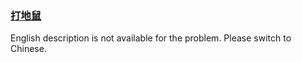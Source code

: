 ### [打地鼠](https://leetcode.com/problems/ZbAuEH)

English description is not available for the problem. Please switch to Chinese.